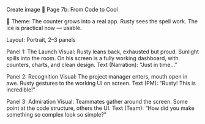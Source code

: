 Create image 🧊 Page 7b: From Code to Cool

🎯 Theme: The counter grows into a real app. Rusty sees the spell work. The ice is practical now — usable.

Layout: Portrait, 2–3 panels

Panel 1: The Launch
Visual: Rusty leans back, exhausted but proud. Sunlight spills into the room. On his screen is a fully working dashboard, with counters, charts, and clean design.
Text (Narration): “Just in time…”

Panel 2: Recognition
Visual: The project manager enters, mouth open in awe. Rusty gestures to the working UI on screen.
Text (PM): “Rusty! This is incredible!”

Panel 3: Admiration
Visual: Teammates gather around the screen. Some point at the code structure, others the UI.
Text (Team): “How did you make something so complex look so simple?”
